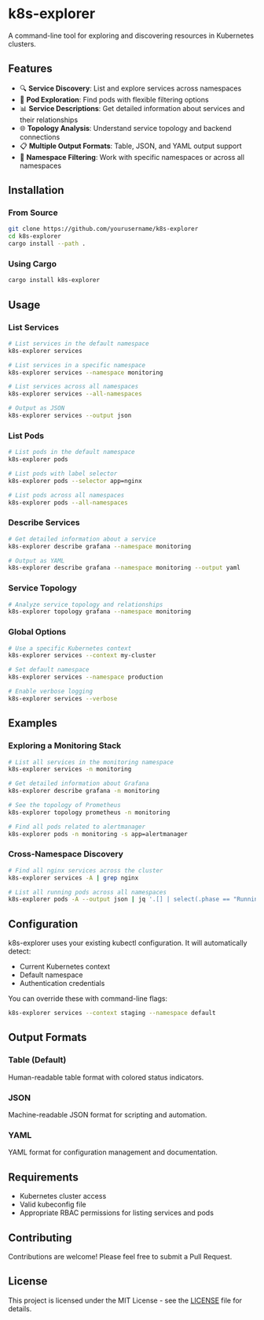# k8s-explorer

A command-line tool for exploring and discovering resources in Kubernetes clusters.

## Features

- 🔍 **Service Discovery**: List and explore services across namespaces
- 🚀 **Pod Exploration**: Find pods with flexible filtering options
- 📊 **Service Descriptions**: Get detailed information about services and their relationships
- 🌐 **Topology Analysis**: Understand service topology and backend connections
- 📋 **Multiple Output Formats**: Table, JSON, and YAML output support
- 🎯 **Namespace Filtering**: Work with specific namespaces or across all namespaces

## Installation

### From Source

```bash
git clone https://github.com/yourusername/k8s-explorer
cd k8s-explorer
cargo install --path .
```

### Using Cargo

```bash
cargo install k8s-explorer
```

## Usage

### List Services

```bash
# List services in the default namespace
k8s-explorer services

# List services in a specific namespace
k8s-explorer services --namespace monitoring

# List services across all namespaces
k8s-explorer services --all-namespaces

# Output as JSON
k8s-explorer services --output json
```

### List Pods

```bash
# List pods in the default namespace
k8s-explorer pods

# List pods with label selector
k8s-explorer pods --selector app=nginx

# List pods across all namespaces
k8s-explorer pods --all-namespaces
```

### Describe Services

```bash
# Get detailed information about a service
k8s-explorer describe grafana --namespace monitoring

# Output as YAML
k8s-explorer describe grafana --namespace monitoring --output yaml
```

### Service Topology

```bash
# Analyze service topology and relationships
k8s-explorer topology grafana --namespace monitoring
```

### Global Options

```bash
# Use a specific Kubernetes context
k8s-explorer services --context my-cluster

# Set default namespace
k8s-explorer services --namespace production

# Enable verbose logging
k8s-explorer services --verbose
```

## Examples

### Exploring a Monitoring Stack

```bash
# List all services in the monitoring namespace
k8s-explorer services -n monitoring

# Get detailed information about Grafana
k8s-explorer describe grafana -n monitoring

# See the topology of Prometheus
k8s-explorer topology prometheus -n monitoring

# Find all pods related to alertmanager
k8s-explorer pods -n monitoring -s app=alertmanager
```

### Cross-Namespace Discovery

```bash
# Find all nginx services across the cluster
k8s-explorer services -A | grep nginx

# List all running pods across all namespaces
k8s-explorer pods -A --output json | jq '.[] | select(.phase == "Running")'
```

## Configuration

k8s-explorer uses your existing kubectl configuration. It will automatically detect:

- Current Kubernetes context
- Default namespace
- Authentication credentials

You can override these with command-line flags:

```bash
k8s-explorer services --context staging --namespace default
```

## Output Formats

### Table (Default)
Human-readable table format with colored status indicators.

### JSON
Machine-readable JSON format for scripting and automation.

### YAML
YAML format for configuration management and documentation.

## Requirements

- Kubernetes cluster access
- Valid kubeconfig file
- Appropriate RBAC permissions for listing services and pods

## Contributing

Contributions are welcome! Please feel free to submit a Pull Request.

## License

This project is licensed under the MIT License - see the [LICENSE](LICENSE) file for details.
